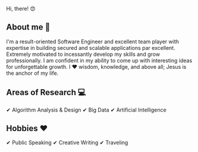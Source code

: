 Hi, there! :heart_eyes:

## About me :man:

I'm a result-oriented Software Engineer and excellent team player with expertise in building secured and
scalable applications par excellent. Extremely motivated to incessantly develop my skills and grow
professionally. I am confident in my ability to come up with interesting ideas for unforgettable
growth. I :heart: wisdom, knowledge, and above all; Jesus is the anchor of my life.

## Areas of Research :computer:

✔ Algorithm Analysis & Design
✔ Big Data
✔ Artificial Intelligence

## Hobbies :heart:

✔ Public Speaking
✔ Creative Writing
✔ Traveling
